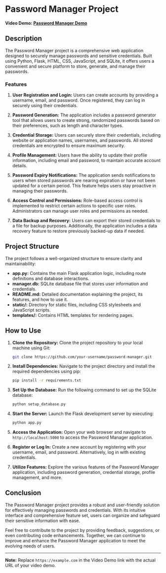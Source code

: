 # Password Manager Project

#### Video Demo: [Password Manager Demo](https://example.com)

## Description

The Password Manager project is a comprehensive web application designed to securely manage passwords and sensitive credentials. Built using Python, Flask, HTML, CSS, JavaScript, and SQLite, it offers users a convenient and secure platform to store, generate, and manage their passwords.

### Features

1. **User Registration and Login:** Users can create accounts by providing a username, email, and password. Once registered, they can log in securely using their credentials.

2. **Password Generation:** The application includes a password generator tool that allows users to create strong, randomized passwords based on their preferences, such as length and character types.

3. **Credential Storage:** Users can securely store their credentials, including website or application names, usernames, and passwords. All stored credentials are encrypted to ensure maximum security.

4. **Profile Management:** Users have the ability to update their profile information, including email and password, to maintain accurate account details.

5. **Password Expiry Notifications:** The application sends notifications to users when stored passwords are nearing expiration or have not been updated for a certain period. This feature helps users stay proactive in managing their passwords.

6. **Access Control and Permissions:** Role-based access control is implemented to restrict certain actions to specific user roles. Administrators can manage user roles and permissions as needed.

7. **Data Backup and Recovery:** Users can export their stored credentials to a file for backup purposes. Additionally, the application includes a data recovery feature to restore previously backed-up data if needed.

## Project Structure

The project follows a well-organized structure to ensure clarity and maintainability:

- **app.py:** Contains the main Flask application logic, including route definitions and database interactions.
- **manager.db:** SQLite database file that stores user information and credentials.
- **README.md:** Detailed documentation explaining the project, its features, and how to use it.
- **static/:** Directory for static files, including CSS stylesheets and JavaScript scripts.
- **templates/:** Contains HTML templates for rendering pages.

## How to Use

1. **Clone the Repository:** Clone the project repository to your local machine using Git:

    ```bash
    git clone https://github.com/your-username/password-manager.git
    ```

2. **Install Dependencies:** Navigate to the project directory and install the required dependencies using pip:

    ```bash
    pip install -r requirements.txt
    ```

3. **Set Up the Database:** Run the following command to set up the SQLite database:

    ```bash
    python setup_database.py
    ```

4. **Start the Server:** Launch the Flask development server by executing:

    ```bash
    python app.py
    ```

5. **Access the Application:** Open your web browser and navigate to `http://localhost:5000` to access the Password Manager application.

6. **Register or Log In:** Create a new account by registering with your username, email, and password. Alternatively, log in with existing credentials.

7. **Utilize Features:** Explore the various features of the Password Manager application, including password generation, credential storage, profile management, and more.

## Conclusion

The Password Manager project provides a robust and user-friendly solution for effectively managing passwords and credentials. With its intuitive interface and comprehensive feature set, users can organize and safeguard their sensitive information with ease.

Feel free to contribute to the project by providing feedback, suggestions, or even contributing code enhancements. Together, we can continue to improve and enhance the Password Manager application to meet the evolving needs of users.

---
**Note:** Replace `https://example.com` in the Video Demo link with the actual URL of your video demo.
